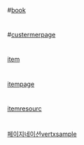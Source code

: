 #[book](Book.java)
#
#[custermerpage](CustomerPage.java)
#
[item](Item.java)
#
[itempage](ItemPage.java)
#
[itemresourc](ItemResource.java)
#
[페이지네이션vertxsample](pagination-sample.md)